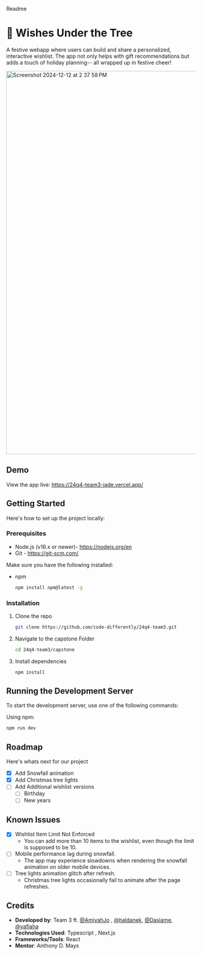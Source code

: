 Readme

# 🎄 Wishes Under the Tree   
A festive webapp where users can build and share a personalized, interactive wishlist. The app not only helps with gift recommendations but adds a touch of holiday planning-- all wrapped up in festive cheer!

<img width="1018" alt="Screenshot 2024-12-12 at 2 37 58 PM" src="https://github.com/user-attachments/assets/ccf89c50-0a59-4fb7-99c6-bac81a7bface" />


## Demo
View the app live:  https://24q4-team3-jade.vercel.app/

<!-- GETTING STARTED -->
## Getting Started

Here's how to set up the project locally:

### Prerequisites

* Node.js (v16.x or newer)- https://nodejs.org/en
* Git - https://git-scm.com/

Make sure you have the following installed:
* npm
  ```sh
  npm install npm@latest -g
  ```

### Installation
1. Clone the repo
   ```sh
   git clone https://github.com/code-differently/24q4-team3.git
   ```
2. Navigate to the capstone Folder

    ```sh
    cd 24q4-team3/capstone
    ```
3. Install dependencies
   ```sh
   npm install
   ```
## Running the Development Server
   To start the development server, use one of the following commands:

Using npm:
```sh
npm run dev
```
<!-- ROADMAP -->
## Roadmap
Here's whats next for our project
- [x] Add Snowfall animation
- [x] Add Christmas tree lights
- [ ] Add Additional wishlist versions  
    - [ ] Birthday
    - [ ] New years

<!-- KNOWN ISSUES -->
## Known Issues
- [x] Wishlist Item Limit Not Enforced
  - You can add more than 10 items to the wishlist, even though the limit is supposed to be 10.
- [ ] Mobile performance lag during snowfall.
   - The app may experience slowdowns when rendering the snowfall animation on older mobile devices.
- [ ] Tree lights animation glitch after refresh.
  - Christmas tree lights occasionally fail to animate after the page refreshes.

## Credits 
* __Developed by__: Team 3 ft. [@AmiyahJo](https://github.com/AmiyahJo) , [@haldanek](https://github.com/haldanek), [@Dasiame](https://github.com/Dasiame), [@yafiaha](https://github.com/yafiaha)
* __Technologies Used__: Typescript , Next.js
* __Frameworks/Tools__: React
* __Mentor__: Anthony D. Mays 

